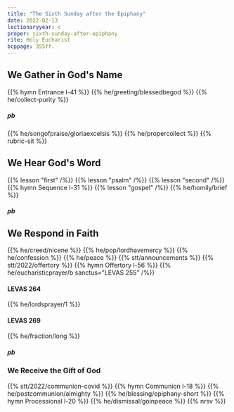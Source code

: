 ```yaml
---
title: "The Sixth Sunday after the Epiphany"
date: 2022-02-13
lectionaryyear: c
proper: sixth-sunday-after-epiphany
rite: Holy Eucharist
bcppage: 355ff.
---
```


## We Gather in God's Name
{{% hymn Entrance l-41 %}}
{{% he/greeting/blessedbegod %}}
{{% he/collect-purity %}}
##### pb
{{% he/songofpraise/gloriaexcelsis %}}
{{% he/propercollect %}}
{{% rubric-sit %}}

## We Hear God's Word
{{% lesson "first" /%}}
{{% lesson "psalm" /%}}
{{% lesson "second" /%}}
{{% hymn Sequence l-31 %}}
{{% lesson "gospel" /%}}
{{% he/homily/brief %}}

##### pb
## We Respond in Faith
{{% he/creed/nicene %}}
{{% he/pop/lordhavemercy %}}
{{% he/confession %}}
{{% he/peace %}}
{{% stt/announcements %}}
{{% stt/2022/offertory %}}
{{% hymn Offertory l-56 %}}
{{% he/eucharisticprayer/b sanctus="LEVAS 255" /%}}

#### LEVAS 264
{{% he/lordsprayer/1 %}}

#### LEVAS 269
{{% he/fraction/long %}}

##### pb
### We Receive the Gift of God
{{% stt/2022/communion-covid %}}
{{% hymn Communion l-18 %}}
{{% he/postcommunion/almighty %}}
{{% he/blessing/epiphany-short %}}
{{% hymn Processional l-20 %}}
{{% he/dismissal/goinpeace %}}
{{% nrsv %}}
